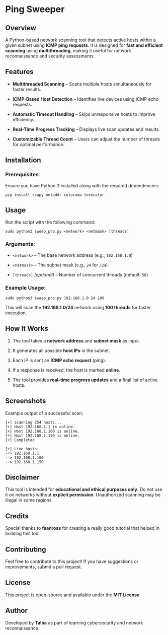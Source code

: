 # Ping Sweeper

## Overview

A Python-based network scanning tool that detects active hosts within a given subnet using **ICMP ping requests**. It is designed for **fast and efficient scanning** using **multithreading**, making it useful for network reconnaissance and security assessments.

## Features

- **Multithreaded Scanning** – Scans multiple hosts simultaneously for faster results.
    
- **ICMP-Based Host Detection** – Identifies live devices using ICMP echo requests.
    
- **Automatic Timeout Handling** – Skips unresponsive hosts to improve efficiency.
    
- **Real-Time Progress Tracking** – Displays live scan updates and results.
    
- **Customizable Thread Count** – Users can adjust the number of threads for optimal performance.
    

## Installation

### **Prerequisites**

Ensure you have Python 3 installed along with the required dependencies:

```
pip install scapy netaddr colorama termcolor
```

## Usage

Run the script with the following command:

```
sudo python3 sweep_pro.py <network> <netmask> [threads]
```

### **Arguments:**

- `<network>` – The base network address (e.g., `192.168.1.0`)
    
- `<netmask>` – The subnet mask (e.g., `24` for `/24`)
    
- `[threads]` _(optional)_ – Number of concurrent threads (default: `50`)
    

### **Example Usage:**

```
sudo python3 sweep_pro.py 192.168.1.0 24 100
```

This will scan the **192.168.1.0/24** network using **100 threads** for faster execution.

## How It Works

1. The tool takes a **network address** and **subnet mask** as input.
    
2. It generates all possible **host IPs** in the subnet.
    
3. Each IP is sent an **ICMP echo request** (ping).
    
4. If a response is received, the host is marked **online**.
    
5. The tool provides **real-time progress updates** and a final list of active hosts.
    

## Screenshots

Example output of a successful scan:

```
[+] Scanning 254 hosts...
[+] Host 192.168.1.1 is online.
[+] Host 192.168.1.100 is online.
[+] Host 192.168.1.150 is online.
[+] Completed

[+] Live hosts:
--> 192.168.1.1
--> 192.168.1.100
--> 192.168.1.150
```

## Disclaimer

This tool is intended for **educational and ethical purposes only**. Do not use it on networks without **explicit permission**. Unauthorized scanning may be illegal in some regions.

## Credits

Special thanks to **faanross** for creating a really good tutorial that helped in building this tool.

## Contributing

Feel free to contribute to this project! If you have suggestions or improvements, submit a pull request.

## License

This project is open-source and available under the **MIT License**.

## Author

Developed by **Talha** as part of learning cybersecurity and network reconnaissance.
